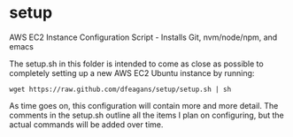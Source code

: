 # setup
AWS EC2 Instance Configuration Script - Installs Git, nvm/node/npm, and emacs

The setup.sh in this folder is intended to come as close as possible to completely setting up a new AWS EC2 Ubuntu instance by running:

```
wget https://raw.github.com/dfeagans/setup/setup.sh | sh
```

As time goes on, this configuration will contain more and more detail. The comments in the setup.sh outline all the items I plan on configuring, but the actual commands will be added over time.
